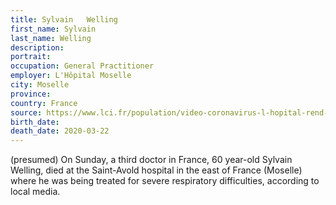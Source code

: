 ```yaml
---
title: Sylvain	 Welling
first_name: Sylvain	
last_name: Welling
description: 
portrait: 
occupation: General Practitioner
employer: L'Hôpital Moselle
city: Moselle
province: 
country: France
source: https://www.lci.fr/population/video-coronavirus-l-hopital-rend-hommage-au-medecin-generaliste-sylvain-welling-2148867.html, https://france3-regions.francetvinfo.fr/grand-est/moselle/forbach/sylvain-welling-mort-consequences-du-coronavirus-covid-19-1804988.html, https://francais.medscape.com/voirarticle/3605782
birth_date: 
death_date: 2020-03-22 
---
```


(presumed) On Sunday, a third doctor in France, 60 year-old Sylvain Welling, died at the Saint-Avold hospital in the east of France (Moselle) where he was being treated for severe respiratory difficulties, according to local media.